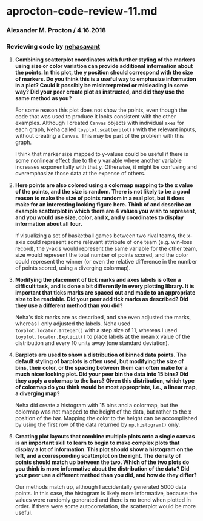 # aprocton-code-review-11.md
### Alexander M. Procton / 4.16.2018
### Reviewing code by [nehasavant](https://github.com/programming-for-bio/11-plotting/blob/master/assignment/nb-11-5-nehasavant-assignment.ipynb)

1. __Combining scatterplot coordinates with further styling of the markers using size or color variation can provide additional information about the points. In this plot, the y position should correspond with the size of markers. Do you think this is a useful way to emphasize information in a plot? Could it possibly be misinterpreted or misleading in some way? Did your peer create plot as instructed, and did they use the same method as you?__

   For some reason this plot does not show the points, even though the code that was used to produce it looks consistent with the other examples. Although I created `Canvas` objects with individual `axes` for each graph, Neha called `toyplot.scatterplot()` with the relevant inputs, without creating a `Canvas`. This may be part of the problem with this graph.

   I think that marker size mapped to y-values could be useful if there is some nonlinear effect due to the y variable where another variable increases exponentially with that y. Otherwise, it might be confusing and overemphasize those data at the expense of others.

2. __Here points are also colored using a colormap mapping to the x value of the points, and the size is random. There is not likely to be a good reason to make the size of points random in a real plot, but it does make for an interesting looking figure here. Think of and describe an example scatterplot in which there are 4 values you wish to represent, and you would use size, color, and x, and y coordinates to display information about all four.__

   If visualizing a set of basketball games between two rival teams, the x-axis could represent some relevant attribute of one team (e.g. win-loss record), the y-axis would represent the same variable for the other team, size would represent the total number of points scored, and the color could represent the winner (or even the relative difference in the number of points scored, using a diverging colormap).

3. __Modifying the placement of tick marks and axes labels is often a difficult task, and is done a bit differently in every plotting library. It is important that ticks marks are spaced out and made to an appropriate size to be readable. Did your peer add tick marks as described? Did they use a different method than you did?__

   Neha's tick marks are as described, and she even adjusted the marks, whereas I only adjusted the labels. Neha used `toyplot.locator.Integer()` with a step size of 11, whereas I used `toyplot.locator.Explicit()` to place labels at the mean x value of the distribution and every 10 units away (one standard deviation).

4. __Barplots are used to show a distribution of binned data points. The default styling of barplots is often used, but modifying the size of bins, their color, or the spacing between them can often make for a much nicer looking plot. Did your peer bin the data into 15 bins? Did they apply a colormap to the bars? Given this distribution, which type of colormap do you think would be most appropriate, i.e., a linear map, a diverging map?__

   Neha did create a histogram with 15 bins and a colormap, but the colormap was not mapped to the height of the data, but rather to the x position of the bar. Mapping the color to the height can be accomplished by using the first row of the data returned by `np.histogram()` only.

5. __Creating plot layouts that combine multiple plots onto a single canvas is an important skill to learn to begin to make complex plots that display a lot of information. This plot should show a histogram on the left, and a corresponding scatterplot on the right. The density of points should match up between the two. Which of the two plots do you think is more informative about the distribution of the data? Did your peer use a different method than you did, and how do they differ?__

   Our methods match up, although I accidentally generated 5000 data points. In this case, the histogram is likely more informative, because the values were randomly generated and there is no trend when plotted in order. If there were some autocorrelation, the scatterplot would be more useful.
   